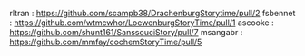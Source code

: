 rltran : https://github.com/scampb38/DrachenburgStorytime/pull/2
fsbennet : https://github.com/wtmcwhor/LoewenburgStoryTime/pull/1
ascooke : https://github.com/shunt161/SanssouciStory/pull/7
msangabr : https://github.com/mmfay/cochemStoryTime/pull/5